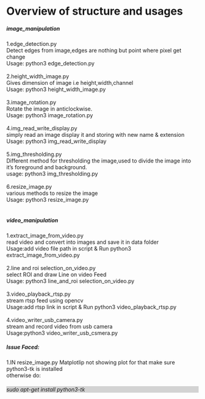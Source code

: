 # Overview of structure and usages

<h5>image_manipulation</h5>
1.edge_detection.py<br>
Detect edges from image,edges are nothing but point where pixel get change<br>
Usage: python3 edge_detection.py<br><br>
2.height_width_image.py<br>
Gives dimension of image i.e height,width,channel<br>
Usage: python3 height_width_image.py<br><br>
3.image_rotation.py<br>
Rotate the image in anticlockwise.<br> 
Usage: python3 image_rotation.py<br><br>
4.img_read_write_display.py<br>
simply read an image display it and storing with new name & extension<br>
Usage: python3 img_read_write_display<br><br>
5.img_thresholding.py<br>
Different method for thresholding the image,used to divide the image into it’s foreground and background.<br>
usage: python3 img_thresholding.py<br><br>
6.resize_image.py<br>
various methods to resize the image<br>
Usage: python3 resize_image.py<br><br>



<h5>video_manipulation</h5>
1.extract_image_from_video.py<br>
read video and convert into images and save it in data folder<br>
Usage:add video file path in script & Run python3 extract_image_from_video.py<br><br>
2.line and roi selection_on_video.py<br>
select ROI and draw Line on video Feed<br>
Usage: python3 line_and_roi selection_on_video.py<br><br>
3.video_playback_rtsp.py<br>
stream rtsp feed using opencv<br>
Usage:add rtsp link in script & Run python3 video_playback_rtsp.py<br><br>
4.video_writer_usb_camera.py<br>
stream and record video from usb camera<br>
Usage:python3 video_writer_usb_csmera.py<br>


<h5>Issue Faced:</h5>
1.IN resize_image.py Matplotlip not showing plot for that make sure python3-tk is installed<br>
otherwise do:<h6 style="background-color:lightgrey">sudo apt-get install python3-tk<br>
   
  
